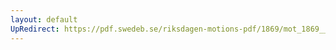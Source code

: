 ```yaml
---
layout: default
UpRedirect: https://pdf.swedeb.se/riksdagen-motions-pdf/1869/mot_1869__ak__00025.pdf
---
```

